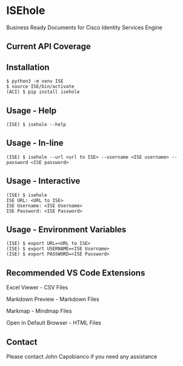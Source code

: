 # ISEhole

Business Ready Documents for Cisco Identity Services Engine

## Current API Coverage

## Installation

```console
$ python3 -m venv ISE
$ source ISE/bin/activate
(ACI) $ pip install isehole
```

## Usage - Help

```console
(ISE) $ isehole --help
```

## Usage - In-line

```console
(ISE) $ isehole --url <url to ISE> --username <ISE username> --password <ISE password>
```

## Usage - Interactive

```console
(ISE) $ isehole
ISE URL: <URL to ISE>
ISE Username: <ISE Username>
ISE Password: <ISE Password>
```

## Usage - Environment Variables

```console
(ISE) $ export URL=<URL to ISE>
(ISE) $ export USERNAME=<ISE Username>
(ISE) $ export PASSWORD=<ISE Password>
```

## Recommended VS Code Extensions

Excel Viewer - CSV Files

Markdown Preview - Markdown Files

Markmap - Mindmap Files

Open in Default Browser - HTML Files

## Contact

Please contact John Capobianco if you need any assistance
